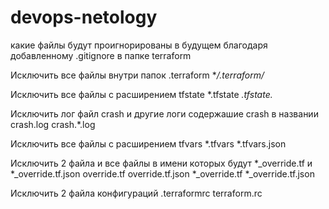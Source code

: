 # devops-netology

какие файлы будут проигнорированы в будущем благодаря добавленному .gitignore в папке terraform

Исключить все файлы внутри папок .terraform
**/.terraform/* 

Исключить все файлы с расширением tfstate
*.tfstate 
*.tfstate.* 

Исключить лог файл crash и другие логи содержашие crash в названии
crash.log
crash.*.log

Исключить все файлы с расширением tfvars
*.tfvars 
*.tfvars.json

Исключить 2 файла и все файлы в имени которых будут *_override.tf и *_override.tf.json 
override.tf 
override.tf.json 
*_override.tf 
*_override.tf.json 

Исключить 2 файла конфигураций
.terraformrc
terraform.rc